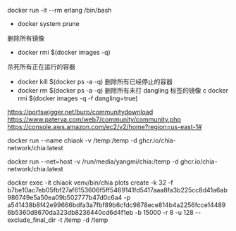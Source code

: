 docker run -it --rm erlang /bin/bash
- docker system prune

删除所有镜像

- docker rmi $(docker images -q)

杀死所有正在运行的容器
- docker kill $(docker ps -a -q)
删除所有已经停止的容器
- docker rm $(docker ps -a -q)
删除所有未打 dangling 标签的镜像
c docker rmi $(docker images -q -f dangling=true)


https://portswigger.net/burp/communitydownload
https://www.paterva.com/web7/community/community.php
https://console.aws.amazon.com/ec2/v2/home?region=us-east-1#







docker run --name chiaok -v /temp:/temp -d ghcr.io/chia-network/chia:latest

docker run --net=host -v /run/media/yangmi/chia:/temp -d ghcr.io/chia-network/chia:latest


docker exec -it chiaok venv/bin/chia plots create -k 32 -f b7be10ac7eb05fbf27af6153606f5ff5469141fd5417aaa8fa3b225cc8d41a6ab986749e5a50ea09b502777b47d0c6a4 -p a541438b8f42e99666bdfa3a7fbf89b6cfdc9878ece814b4a2256fcce144896b5360d8670da323db8236440cd6d4f1eb -b 15000 -r 8 -u 128 --exclude_final_dir -t /temp -d /temp
